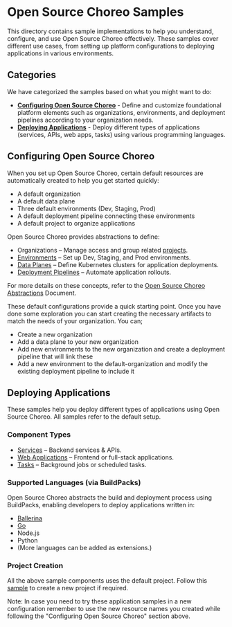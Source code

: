 # Open Source Choreo Samples
This directory contains sample implementations to help you understand, configure, and use Open Source Choreo effectively. These samples cover different use cases, from setting up platform configurations to deploying applications in various environments.

## Categories
We have categorized the samples based on what you might want to do: 
- **[Configuring Open Source Choreo](./configuring-choreo)** - Define and customize foundational platform elements such as organizations, environments, and deployment pipelines according to your organization needs.
- **[Deploying Applications](./deploying-applications)** - Deploy different types of applications (services, APIs, web apps, tasks) using various programming languages.


## Configuring Open Source Choreo
When you set up Open Source Choreo, certain default resources are automatically created to help you get started quickly:
- A default organization
- A default data plane
- Three default environments (Dev, Staging, Prod)
- A default deployment pipeline connecting these environments
- A default project to organize applications

Open Source Choreo provides abstractions to define:
- Organizations – Manage access and group related [projects](https://github.com/choreo-idp/choreo/blob/main/docs/contributors/resource-kind-reference-guide.md#project).
- [Environments](https://github.com/choreo-idp/choreo/blob/main/docs/contributors/resource-kind-reference-guide.md#environment) – Set up Dev, Staging, and Prod environments.
- [Data Planes](https://github.com/choreo-idp/choreo/blob/main/docs/contributors/resource-kind-reference-guide.md#dataplane) – Define Kubernetes clusters for application deployments.
- [Deployment Pipelines](https://github.com/choreo-idp/choreo/blob/main/docs/contributors/resource-kind-reference-guide.md#deploymentpipeline) – Automate application rollouts.

For more details on these concepts, refer to the [Open Source Choreo Abstractions](../docs/contributors/resource-kind-reference-guide.md) Document.

These default configurations provide a quick starting point. Once you have done some exploration you can start creating the necessary artifacts to match the needs of your organization. You can;

- Create a new organization 
- Add a data plane to your new organization
- Add new environments to the new organization and create a deployment pipeline that will link these 
- Add a new environment to the default-organization and modify the existing deployment pipeline to include it
 

## Deploying Applications
These samples help you deploy different types of applications using Open Source Choreo. All samples refer to the default setup.


### Component Types
- [Services](./deploying-applications/build-from-source/reading-list-service) – Backend services & APIs.
- [Web Applications](./deploying-applications/prebuilt-image/react-spa-webapp) – Frontend or full-stack applications.
- [Tasks](./deploying-applications/build-from-source/time-logger-task) – Background jobs or scheduled tasks.

### Supported Languages (via BuildPacks)
Open Source Choreo abstracts the build and deployment process using BuildPacks, enabling developers to deploy applications written in:
- [Ballerina](./deploying-applications/languages/ballerina)
- [Go](./deploying-applications/languages/go)
- Node.js
- Python
- (More languages can be added as extensions.)

### Project Creation
All the above sample components uses the default project. Follow this [sample](./deploying-applications/new-project) to create a new project if required.   

Note: In case you need to try these application samples in a new configuration remember to use the new resource names you created while following the "Configuring Open Source Choreo" section above.